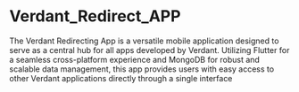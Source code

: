 # Verdant_Redirect_APP
The Verdant Redirecting App is a versatile mobile application designed to serve as a central hub for all apps developed by Verdant. Utilizing Flutter for a seamless cross-platform experience and MongoDB for robust and scalable data management, this app provides users with easy access to other Verdant applications directly through a single interface
